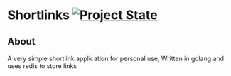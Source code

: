 # Shortlinks [![Project State](https://status.jlyon.org/badge/jlyon1/docs)](https://status.jlyon.org/jlyon1/docs)

## About

A very simple shortlink application for personal use, Written in golang and uses redis to store links
